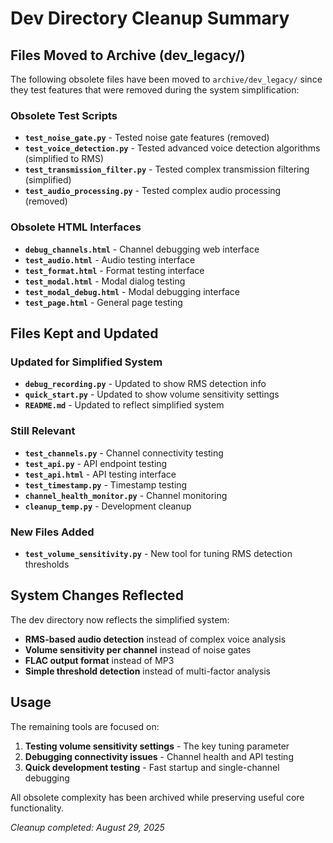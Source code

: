 # Dev Directory Cleanup Summary

## Files Moved to Archive (dev_legacy/)

The following obsolete files have been moved to `archive/dev_legacy/` since they test features that were removed during the system simplification:

### Obsolete Test Scripts
- **`test_noise_gate.py`** - Tested noise gate features (removed)
- **`test_voice_detection.py`** - Tested advanced voice detection algorithms (simplified to RMS)
- **`test_transmission_filter.py`** - Tested complex transmission filtering (simplified)
- **`test_audio_processing.py`** - Tested complex audio processing (removed)

### Obsolete HTML Interfaces  
- **`debug_channels.html`** - Channel debugging web interface
- **`test_audio.html`** - Audio testing interface
- **`test_format.html`** - Format testing interface
- **`test_modal.html`** - Modal dialog testing
- **`test_modal_debug.html`** - Modal debugging interface
- **`test_page.html`** - General page testing

## Files Kept and Updated

### Updated for Simplified System
- **`debug_recording.py`** - Updated to show RMS detection info
- **`quick_start.py`** - Updated to show volume sensitivity settings
- **`README.md`** - Updated to reflect simplified system

### Still Relevant
- **`test_channels.py`** - Channel connectivity testing
- **`test_api.py`** - API endpoint testing
- **`test_api.html`** - API testing interface
- **`test_timestamp.py`** - Timestamp testing
- **`channel_health_monitor.py`** - Channel monitoring
- **`cleanup_temp.py`** - Development cleanup

### New Files Added
- **`test_volume_sensitivity.py`** - New tool for tuning RMS detection thresholds

## System Changes Reflected

The dev directory now reflects the simplified system:
- **RMS-based audio detection** instead of complex voice analysis
- **Volume sensitivity per channel** instead of noise gates
- **FLAC output format** instead of MP3
- **Simple threshold detection** instead of multi-factor analysis

## Usage

The remaining tools are focused on:
1. **Testing volume sensitivity settings** - The key tuning parameter
2. **Debugging connectivity issues** - Channel health and API testing  
3. **Quick development testing** - Fast startup and single-channel debugging

All obsolete complexity has been archived while preserving useful core functionality.

*Cleanup completed: August 29, 2025*
